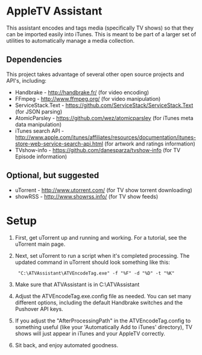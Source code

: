 AppleTV Assistant
==================

This assistant encodes and tags media (specifically TV shows) so that they can be 
imported easily into iTunes.  This is meant to be part of a larger set of utilities 
to automatically manage a media collection.

Dependencies
-------------
This project takes advantage of several other open source projects and API's, including:

* Handbrake - http://handbrake.fr/ (for video encoding)
* FFmpeg - http://www.ffmpeg.org/ (for video manipulation)
* ServiceStack.Text - https://github.com/ServiceStack/ServiceStack.Text (for JSON parsing)
* AtomicParsley - https://github.com/wez/atomicparsley (for iTunes meta data manipulation)
* iTunes search API - http://www.apple.com/itunes/affiliates/resources/documentation/itunes-store-web-service-search-api.html (for artwork and ratings information)
* TVshow-info - https://github.com/danesparza/tvshow-info (for TV Episode information)

Optional, but suggested
------------------------
* uTorrent - http://www.utorrent.com/ (for TV show torrent downloading)
* showRSS - http://www.showrss.info/ (for TV show feeds)

Setup
=====
1. First, get uTorrent up and running and working.  For a tutorial, see the uTorrent main page.
2. Next, set uTorrent to run a script when it's completed processing.  The updated command in uTorrent should look something like this:

		"C:\ATVAssistant\ATVEncodeTag.exe" -f "%F" -d "%D" -t "%K" 

3. Make sure that ATVAssistant is in C:\ATVAssistant
4. Adjust the ATVEncodeTag.exe.config file as needed.  You can set many different options, including the default Handbrake switches and the Pushover API keys.
5. If you adjust the "AfterProcessingPath" in the ATVEncodeTag.config to something useful (like your 'Automatically Add to iTunes' directory), TV shows will just appear in iTunes and your AppleTV correctly.
6. Sit back, and enjoy automated goodness.


